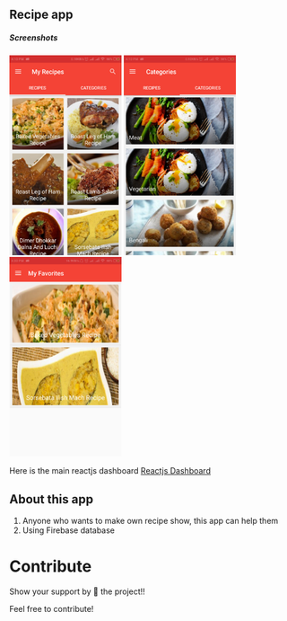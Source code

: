 ## Recipe app

##### Screenshots

<p float="left">
  <img src="screenshots/one.png" width="200">
  <img src="screenshots/two.png" width="200">
  <img src="screenshots/three.png" width="200">
</p>

Here is the main reactjs dashboard
[Reactjs Dashboard](https://github.com/manjurulhoque/reactjs-recipe-app)

## About this app
1. Anyone who wants to make own recipe show, this app can help them
2. Using Firebase database

# Contribute
Show your support by 🌟 the project!!

Feel free to contribute!
